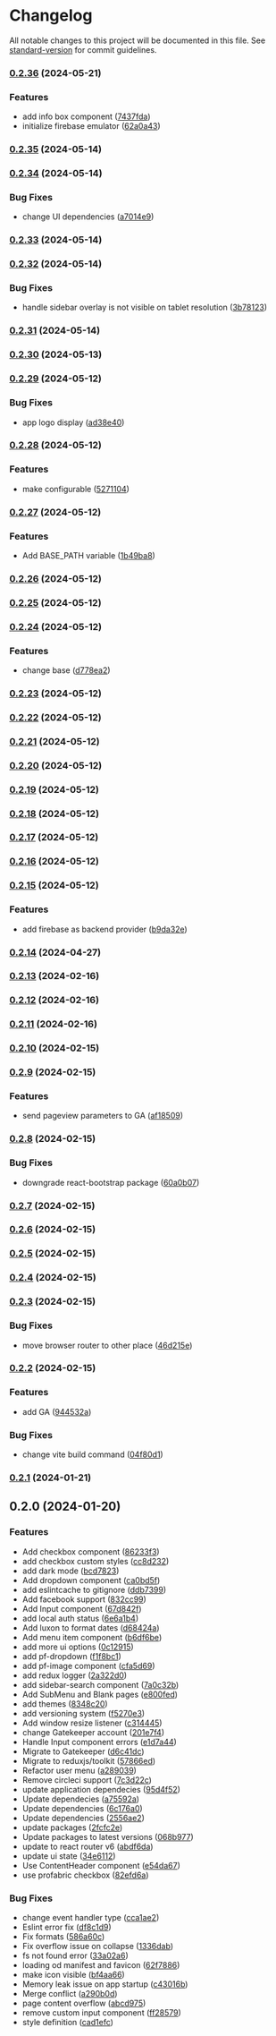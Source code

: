 # Changelog

All notable changes to this project will be documented in this file. See [standard-version](https://github.com/conventional-changelog/standard-version) for commit guidelines.

### [0.2.36](https://github.com/erdkse/adminlte-3-react/compare/v0.2.35...v0.2.36) (2024-05-21)


### Features

* add info box component ([7437fda](https://github.com/erdkse/adminlte-3-react/commit/7437fda2050d33d9e698c769f81b7d10b3f4e061))
* initialize firebase emulator ([62a0a43](https://github.com/erdkse/adminlte-3-react/commit/62a0a43384a8e8ed9a4836b843314cb9ea25c3bc))

### [0.2.35](https://github.com/erdkse/adminlte-3-react/compare/v0.2.34...v0.2.35) (2024-05-14)

### [0.2.34](https://github.com/erdkse/adminlte-3-react/compare/v0.2.33...v0.2.34) (2024-05-14)


### Bug Fixes

* change UI dependencies ([a7014e9](https://github.com/erdkse/adminlte-3-react/commit/a7014e9c1af68d0792f1cd0442ae28d23210da70))

### [0.2.33](https://github.com/erdkse/adminlte-3-react/compare/v0.2.32...v0.2.33) (2024-05-14)

### [0.2.32](https://github.com/erdkse/adminlte-3-react/compare/v0.2.31...v0.2.32) (2024-05-14)


### Bug Fixes

* handle sidebar overlay is not visible on tablet resolution ([3b78123](https://github.com/erdkse/adminlte-3-react/commit/3b78123dc999815173dd2c4068320799c94c0255))

### [0.2.31](https://github.com/erdkse/adminlte-3-react/compare/v0.2.30...v0.2.31) (2024-05-14)

### [0.2.30](https://github.com/erdkse/adminlte-3-react/compare/v0.2.29...v0.2.30) (2024-05-13)

### [0.2.29](https://github.com/erdkse/adminlte-3-react/compare/v0.2.28...v0.2.29) (2024-05-12)


### Bug Fixes

* app logo display ([ad38e40](https://github.com/erdkse/adminlte-3-react/commit/ad38e4048f653d14a148cac2da45d398570527d2))

### [0.2.28](https://github.com/erdkse/adminlte-3-react/compare/v0.2.27...v0.2.28) (2024-05-12)


### Features

* make  configurable ([5271104](https://github.com/erdkse/adminlte-3-react/commit/527110436d517b070e149d756fcce4371516d753))

### [0.2.27](https://github.com/erdkse/adminlte-3-react/compare/v0.2.26...v0.2.27) (2024-05-12)


### Features

* Add BASE_PATH variable ([1b49ba8](https://github.com/erdkse/adminlte-3-react/commit/1b49ba8fcc2f4a5ed825b4745d99b1699ad216a3))

### [0.2.26](https://github.com/erdkse/adminlte-3-react/compare/v0.2.25...v0.2.26) (2024-05-12)

### [0.2.25](https://github.com/erdkse/adminlte-3-react/compare/v0.2.24...v0.2.25) (2024-05-12)

### [0.2.24](https://github.com/erdkse/adminlte-3-react/compare/v0.2.23...v0.2.24) (2024-05-12)


### Features

* change base ([d778ea2](https://github.com/erdkse/adminlte-3-react/commit/d778ea27c5f13eedd86f6c1e8c5d23f0f8bce534))

### [0.2.23](https://github.com/erdkse/adminlte-3-react/compare/v0.2.22...v0.2.23) (2024-05-12)

### [0.2.22](https://github.com/erdkse/adminlte-3-react/compare/v0.2.21...v0.2.22) (2024-05-12)

### [0.2.21](https://github.com/erdkse/adminlte-3-react/compare/v0.2.20...v0.2.21) (2024-05-12)

### [0.2.20](https://github.com/erdkse/adminlte-3-react/compare/v0.2.19...v0.2.20) (2024-05-12)

### [0.2.19](https://github.com/erdkse/adminlte-3-react/compare/v0.2.18...v0.2.19) (2024-05-12)

### [0.2.18](https://github.com/erdkse/adminlte-3-react/compare/v0.2.17...v0.2.18) (2024-05-12)

### [0.2.17](https://github.com/erdkse/adminlte-3-react/compare/v0.2.16...v0.2.17) (2024-05-12)

### [0.2.16](https://github.com/erdkse/adminlte-3-react/compare/v0.2.15...v0.2.16) (2024-05-12)

### [0.2.15](https://github.com/erdkse/adminlte-3-react/compare/v0.2.14...v0.2.15) (2024-05-12)


### Features

* add firebase as backend provider ([b9da32e](https://github.com/erdkse/adminlte-3-react/commit/b9da32e088bc695fc315ea4c7998720308121f6f))

### [0.2.14](https://github.com/erdkse/adminlte-3-react/compare/v0.2.13...v0.2.14) (2024-04-27)

### [0.2.13](https://github.com/erdkse/adminlte-3-react/compare/v0.2.12...v0.2.13) (2024-02-16)

### [0.2.12](https://github.com/erdkse/adminlte-3-react/compare/v0.2.11...v0.2.12) (2024-02-16)

### [0.2.11](https://github.com/erdkse/adminlte-3-react/compare/v0.2.10...v0.2.11) (2024-02-16)

### [0.2.10](https://github.com/erdkse/adminlte-3-react/compare/v0.2.9...v0.2.10) (2024-02-15)

### [0.2.9](https://github.com/erdkse/adminlte-3-react/compare/v0.2.8...v0.2.9) (2024-02-15)


### Features

* send pageview parameters to GA ([af18509](https://github.com/erdkse/adminlte-3-react/commit/af18509985316ae33af2ad2784b3cfafa70c81be))

### [0.2.8](https://github.com/erdkse/adminlte-3-react/compare/v0.2.7...v0.2.8) (2024-02-15)


### Bug Fixes

* downgrade react-bootstrap package ([60a0b07](https://github.com/erdkse/adminlte-3-react/commit/60a0b0703e78a49d35905c3ebdd949374ff6f9b5))

### [0.2.7](https://github.com/erdkse/adminlte-3-react/compare/v0.2.6...v0.2.7) (2024-02-15)

### [0.2.6](https://github.com/erdkse/adminlte-3-react/compare/v0.2.5...v0.2.6) (2024-02-15)

### [0.2.5](https://github.com/erdkse/adminlte-3-react/compare/v0.2.4...v0.2.5) (2024-02-15)

### [0.2.4](https://github.com/erdkse/adminlte-3-react/compare/v0.2.3...v0.2.4) (2024-02-15)

### [0.2.3](https://github.com/erdkse/adminlte-3-react/compare/v0.2.2...v0.2.3) (2024-02-15)


### Bug Fixes

* move browser router to other place ([46d215e](https://github.com/erdkse/adminlte-3-react/commit/46d215ef8a435f7a4387ed1ac25477c771e7234e))

### [0.2.2](https://github.com/erdkse/adminlte-3-react/compare/v0.2.1...v0.2.2) (2024-02-15)


### Features

* add GA ([944532a](https://github.com/erdkse/adminlte-3-react/commit/944532abd6de18c28d26f71b0aaf225faa8d660e))


### Bug Fixes

* change vite build command ([04f80d1](https://github.com/erdkse/adminlte-3-react/commit/04f80d163166dac5071d7023044a2c09c5de2294))

### [0.2.1](https://github.com/erdkse/adminlte-3-react/compare/v0.2.0...v0.2.1) (2024-01-21)

## 0.2.0 (2024-01-20)


### Features

* Add checkbox component ([86233f3](https://github.com/erdkse/adminlte-3-react/commit/86233f3c4e6875d8c2e50b1baf1777d77313bdbf))
* add checkbox custom styles ([cc8d232](https://github.com/erdkse/adminlte-3-react/commit/cc8d232842571dacca528e5a8575216703f63495))
* add dark mode ([bcd7823](https://github.com/erdkse/adminlte-3-react/commit/bcd7823ff95d15203a6d10e8d62a0110e446f695))
* Add dropdown component ([ca0bd5f](https://github.com/erdkse/adminlte-3-react/commit/ca0bd5fdf57de59fcde28dcc2db55191d15edc14))
* add eslintcache to gitignore ([ddb7399](https://github.com/erdkse/adminlte-3-react/commit/ddb73999dfeb984d1c5bec17d04200e63a8bd0c6))
* Add facebook support ([832cc99](https://github.com/erdkse/adminlte-3-react/commit/832cc99fdf7877322dafb846e2a544a7de4ec6d8))
* Add Input component ([67d842f](https://github.com/erdkse/adminlte-3-react/commit/67d842f44f6c4a5f264aeff636a0e91dbfce208e))
* add local auth status ([6e6a1b4](https://github.com/erdkse/adminlte-3-react/commit/6e6a1b4044d6cd5defe95cf66f90631ccb944db8))
* Add luxon to format dates ([d68424a](https://github.com/erdkse/adminlte-3-react/commit/d68424adc6f9e5356b6f977542addcd79fdfa393))
* Add menu item component ([b6df6be](https://github.com/erdkse/adminlte-3-react/commit/b6df6be809e3184970f8cdf1c41151633c716b66))
* add more ui options ([0c12915](https://github.com/erdkse/adminlte-3-react/commit/0c12915b0ea0d841a6fa0e6c2acdd14bea83096f))
* add pf-dropdown ([f1f8bc1](https://github.com/erdkse/adminlte-3-react/commit/f1f8bc11c7649bff2969e14fdf05223bee9cc156))
* add pf-image component ([cfa5d69](https://github.com/erdkse/adminlte-3-react/commit/cfa5d69b323be6f27b569aab599b2318a37e6606))
* add redux logger ([2a322d0](https://github.com/erdkse/adminlte-3-react/commit/2a322d01298058776c3335b6eaae5060aef71ac4))
* add sidebar-search component ([7a0c32b](https://github.com/erdkse/adminlte-3-react/commit/7a0c32b73fb8184b7ec1373994199ba48cf06002))
* Add SubMenu and Blank pages ([e800fed](https://github.com/erdkse/adminlte-3-react/commit/e800fed391d8edf32e563a7c3ed56e12cf114eec))
* add themes ([8348c20](https://github.com/erdkse/adminlte-3-react/commit/8348c20e4afc9fcd8f577e3d58e5075e8138c105))
* add versioning system ([f5270e3](https://github.com/erdkse/adminlte-3-react/commit/f5270e3bb18f7974a42d09209ac07280ac66d802))
* Add window resize listener ([c314445](https://github.com/erdkse/adminlte-3-react/commit/c3144454c7f3c935dbc53cb8f17b90187f60c0c7))
* change Gatekeeper account ([201e7f4](https://github.com/erdkse/adminlte-3-react/commit/201e7f43545cba65ab5186bc8e12c51487e71eef))
* Handle Input component errors ([e1d7a44](https://github.com/erdkse/adminlte-3-react/commit/e1d7a44bcb6204fbf094ec48cd7a93be28289104))
* Migrate to Gatekeeper ([d6c41dc](https://github.com/erdkse/adminlte-3-react/commit/d6c41dc37f76e73735a7ebff78285a2e080ab834))
* Migrate to reduxjs/toolkit ([57866ed](https://github.com/erdkse/adminlte-3-react/commit/57866ed15baba7bdda15964473f7d317f3d0761b))
* Refactor user menu ([a289039](https://github.com/erdkse/adminlte-3-react/commit/a28903979b7df25516ceeff9fcb478842d059b4b))
* Remove circleci support ([7c3d22c](https://github.com/erdkse/adminlte-3-react/commit/7c3d22c646cbf0085bdf04f44c1d6c280289aebe))
* update application dependecies ([95d4f52](https://github.com/erdkse/adminlte-3-react/commit/95d4f5276997134e1e150d93974653eb423eb98b))
* Update dependecies ([a75592a](https://github.com/erdkse/adminlte-3-react/commit/a75592a1327866a20565680d03e4d1aa7bfe419c))
* Update dependencies ([6c176a0](https://github.com/erdkse/adminlte-3-react/commit/6c176a0fac9e7649c5f02743acde01d8459e8ae8))
* Update dependencies ([2556ae2](https://github.com/erdkse/adminlte-3-react/commit/2556ae24e99cb50af6ec3e1cd0bcbf1715815d99))
* update packages ([2fcfc2e](https://github.com/erdkse/adminlte-3-react/commit/2fcfc2ea478a8f50f0d96d9d07b3d6ad4693919f))
* Update packages to latest versions ([068b977](https://github.com/erdkse/adminlte-3-react/commit/068b977e19d3ab0c8deb9690d53c114061e3378b))
* update to react router v6 ([abdf6da](https://github.com/erdkse/adminlte-3-react/commit/abdf6daa4d844417c2befbbd2224dfa5ea9d3cb3))
* update ui state ([34e6112](https://github.com/erdkse/adminlte-3-react/commit/34e611270f9871d7f370d8fd88032bb5f94b14e3))
* Use ContentHeader component ([e54da67](https://github.com/erdkse/adminlte-3-react/commit/e54da671881ea2e4ed6486e672b3b0fa08fb1e95))
* use profabric checkbox ([82efd6a](https://github.com/erdkse/adminlte-3-react/commit/82efd6a721929fef88f7dd261dca411cd74faca0))


### Bug Fixes

* change event handler type ([cca1ae2](https://github.com/erdkse/adminlte-3-react/commit/cca1ae224251cc3579ac5d316d837923b6b13546))
* Eslint error fix ([df8c1d9](https://github.com/erdkse/adminlte-3-react/commit/df8c1d908f906f8a97e0a8c8940ef6a5eea3f3d1))
* Fix formats ([586a60c](https://github.com/erdkse/adminlte-3-react/commit/586a60c95bc29ad65ee43213ac3c21e329c4755b))
* Fix overflow issue on collapse ([1336dab](https://github.com/erdkse/adminlte-3-react/commit/1336dabf389b165c0798d3be7d4c3d203cee2901))
* fs not found error ([33a02a6](https://github.com/erdkse/adminlte-3-react/commit/33a02a6c18c6daf9a96b932018a62b6669b806fe))
* loading od manifest and favicon ([62f7886](https://github.com/erdkse/adminlte-3-react/commit/62f78861f8f07450f0d73cb544c305260dc66825))
* make icon visible ([bf4aa66](https://github.com/erdkse/adminlte-3-react/commit/bf4aa667139b6d047ae1316ed1a345a080ebc9ce))
* Memory leak issue on app startup ([c43016b](https://github.com/erdkse/adminlte-3-react/commit/c43016be58643197cb42a583fc6d462d1135b913))
* Merge conflict ([a290b0d](https://github.com/erdkse/adminlte-3-react/commit/a290b0dc6fd0266f411c332a201470ee96778129))
* page content overflow ([abcd975](https://github.com/erdkse/adminlte-3-react/commit/abcd975eeb54f45a1a48b1317dc0424ec4711d67))
* remove custom input component ([ff28579](https://github.com/erdkse/adminlte-3-react/commit/ff28579aefbc36dae9f2703b4fd3daba2405b61e))
* style definition ([cad1efc](https://github.com/erdkse/adminlte-3-react/commit/cad1efc95727d9f95a99b8839969535c2789b3e8))
